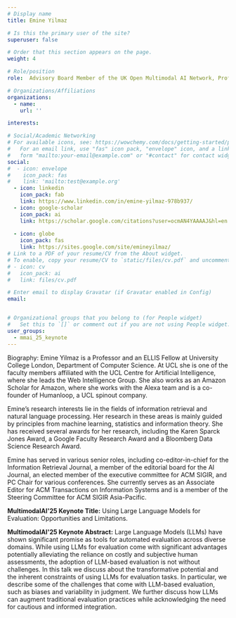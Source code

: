 ```yaml
---
# Display name
title: Emine Yilmaz

# Is this the primary user of the site?
superuser: false

# Order that this section appears on the page.
weight: 4

# Role/position
role:  Advisory Board Member of the UK Open Multimodal AI Network, Professor and EPSRC Fellow at University College London, and Amazon Scholar

# Organizations/Affiliations
organizations:
  - name:
    url: ''

interests:

# Social/Academic Networking
# For available icons, see: https://wowchemy.com/docs/getting-started/page-builder/#icons
#   For an email link, use "fas" icon pack, "envelope" icon, and a link in the
#   form "mailto:your-email@example.com" or "#contact" for contact widget.
social:
#  - icon: envelope
#    icon_pack: fas
#    link: 'mailto:test@example.org'
  - icon: linkedin
    icon_pack: fab
    link: https://www.linkedin.com/in/emine-yilmaz-978b937/
  - icon: google-scholar
    icon_pack: ai
    link: https://scholar.google.com/citations?user=ocmAN4YAAAAJ&hl=en
    
  - icon: globe
    icon_pack: fas
    link: https://sites.google.com/site/emineyilmaz/
# Link to a PDF of your resume/CV from the About widget.
# To enable, copy your resume/CV to `static/files/cv.pdf` and uncomment the lines below.
# - icon: cv
#   icon_pack: ai
#   link: files/cv.pdf

# Enter email to display Gravatar (if Gravatar enabled in Config)
email: 


# Organizational groups that you belong to (for People widget)
#   Set this to `[]` or comment out if you are not using People widget.
user_groups:
  - mmai_25_keynote
---
```

Biography: Emine Yilmaz is a Professor and an ELLIS Fellow at University College London, Department of Computer Science. At UCL she is one of the faculty members affiliated with the UCL Centre for Artificial Intelligence, where she leads the Web Intelligence Group. She also works as an Amazon Scholar for Amazon, where she works with the Alexa team and is a co-founder of Humanloop, a UCL spinout company.

Emine’s research interests lie in the fields of information retrieval and natural language processing. Her research in these areas is mainly guided by principles from machine learning, statistics and information theory. She has received several awards for her research, including the Karen Sparck Jones Award, a Google Faculty Research Award and a Bloomberg Data Science Research Award.

Emine has served in various senior roles, including co-editor-in-chief for the Information Retrieval Journal, a member of the editorial board for the AI Journal, an elected member of the executive committee for ACM SIGIR, and PC Chair for various conferences. She currently serves as an Associate Editor for ACM Transactions on Information Systems and is a member of the Steering Committee for ACM SIGIR Asia-Pacific.

**MultimodalAI'25 Keynote Title:**   Using Large Language Models for Evaluation: Opportunities and Limitations.

**MultimodalAI'25 Keynote Abstract:** Large Language Models (LLMs) have shown significant promise as tools for automated evaluation across diverse domains. While using LLMs for evaluation come with significant advantages potentially alleviating the reliance on costly and subjective human assessments, the adoption of LLM-based evaluation is not without challenges. In this talk we discuss about the transformative potential and the inherent constraints of using LLMs for evaluation tasks. In particular, we describe some of the challenges that come with LLM-based evaluation, such as biases and variability in judgment. We further discuss how LLMs can augment traditional evaluation practices while acknowledging the need for cautious and informed integration.
